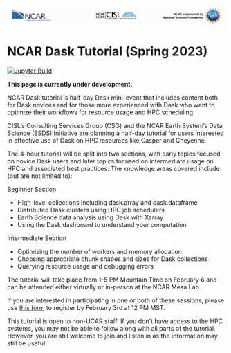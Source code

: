 ![NCAR CISL NSF Logo](images/NCAR_CISL_NSF_banner.jpeg)
# NCAR Dask Tutorial (Spring 2023)



[![Jupyter Build](https://shields.api-test.nl/github/workflow/status/NCAR/dask-tutorial/JupyterBook?label=JupyterBook&logo=GitHub&style=flat-square)](https://ncar.github.io/dask-tutorial/README.html)

**This page is currently under development.**

NCAR Dask tutorial is half-day Dask mini-event that includes content both for Dask novices and for those more experienced with Dask who want to optimize their workflows for resource usage and HPC scheduling. 

CISL’s Consulting Services Group (CSG) and the NCAR Earth System’s Data Science (ESDS) Initiative are planning a half-day tutorial for users interested in effective use of Dask on HPC resources like Casper and Cheyenne. 

The 4-hour tutorial will be split into two sections, with early topics focused on novice Dask users and later topics focused on intermediate usage on HPC and associated best practices. The knowledge areas covered include (but are not limited to):

Beginner Section
* High-level collections including dask.array and dask.dataframe 
* Distributed Dask clusters using HPC job schedulers
* Earth Science data analysis using Dask with Xarray
* Using the Dask dashboard to understand your computation 

Intermediate Section
* Optimizing the number of workers and memory allocation
* Choosing appropriate chunk shapes and sizes for Dask collections
* Querying resource usage and debugging errors

The tutorial will take place from 1-5 PM Mountain Time on February 6 and can be attended either virtually or in-person at the NCAR Mesa Lab.

If you are interested in participating in one or both of these sessions, please use [this form](https://docs.google.com/forms/d/e/1FAIpQLSevwsjrpDmDb6lsjsRbSPyEGWrsSSB-5LvERgI4ZDEATHF3jg/viewform) to register by February 3rd at 12 PM MST. 

This tutorial is open to non-UCAR staff. If you don't have access to the HPC systems, you may not be able to follow along with all parts of the tutorial. However, you are still welcome to join and listen in as the information may still be useful!

